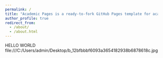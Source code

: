 ```yaml
---
permalink: /
title: "Academic Pages is a ready-to-fork GitHub Pages template for academic personal websites"
author_profile: true
redirect_from: 
  - /about/
  - /about.html
---
```


HELLO WORLD
file:///C:/Users/admin/Desktop/b_12bfbbbf6093a3654182938b6878618c.jpg
